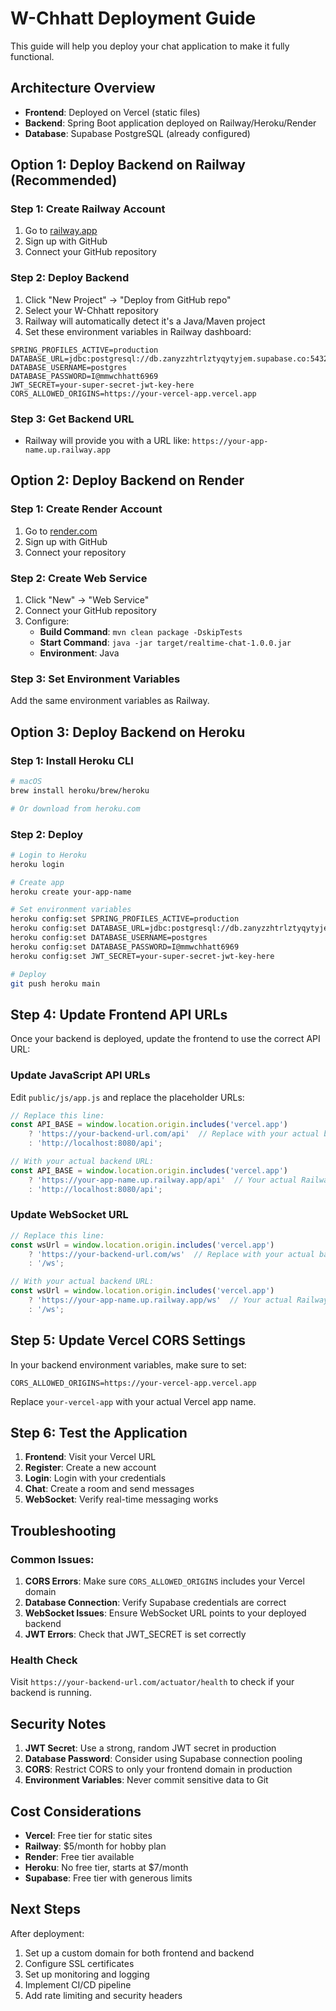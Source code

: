 # W-Chhatt Deployment Guide

This guide will help you deploy your chat application to make it fully functional.

## Architecture Overview

- **Frontend**: Deployed on Vercel (static files)
- **Backend**: Spring Boot application deployed on Railway/Heroku/Render
- **Database**: Supabase PostgreSQL (already configured)

## Option 1: Deploy Backend on Railway (Recommended)

### Step 1: Create Railway Account
1. Go to [railway.app](https://railway.app)
2. Sign up with GitHub
3. Connect your GitHub repository

### Step 2: Deploy Backend
1. Click "New Project" → "Deploy from GitHub repo"
2. Select your W-Chhatt repository
3. Railway will automatically detect it's a Java/Maven project
4. Set these environment variables in Railway dashboard:

```
SPRING_PROFILES_ACTIVE=production
DATABASE_URL=jdbc:postgresql://db.zanyzzhtrlztyqytyjem.supabase.co:5432/postgres
DATABASE_USERNAME=postgres
DATABASE_PASSWORD=I@mmwchhatt6969
JWT_SECRET=your-super-secret-jwt-key-here
CORS_ALLOWED_ORIGINS=https://your-vercel-app.vercel.app
```

### Step 3: Get Backend URL
- Railway will provide you with a URL like: `https://your-app-name.up.railway.app`

## Option 2: Deploy Backend on Render

### Step 1: Create Render Account
1. Go to [render.com](https://render.com)
2. Sign up with GitHub
3. Connect your repository

### Step 2: Create Web Service
1. Click "New" → "Web Service"
2. Connect your GitHub repository
3. Configure:
   - **Build Command**: `mvn clean package -DskipTests`
   - **Start Command**: `java -jar target/realtime-chat-1.0.0.jar`
   - **Environment**: Java

### Step 3: Set Environment Variables
Add the same environment variables as Railway.

## Option 3: Deploy Backend on Heroku

### Step 1: Install Heroku CLI
```bash
# macOS
brew install heroku/brew/heroku

# Or download from heroku.com
```

### Step 2: Deploy
```bash
# Login to Heroku
heroku login

# Create app
heroku create your-app-name

# Set environment variables
heroku config:set SPRING_PROFILES_ACTIVE=production
heroku config:set DATABASE_URL=jdbc:postgresql://db.zanyzzhtrlztyqytyjem.supabase.co:5432/postgres
heroku config:set DATABASE_USERNAME=postgres
heroku config:set DATABASE_PASSWORD=I@mmwchhatt6969
heroku config:set JWT_SECRET=your-super-secret-jwt-key-here

# Deploy
git push heroku main
```

## Step 4: Update Frontend API URLs

Once your backend is deployed, update the frontend to use the correct API URL:

### Update JavaScript API URLs
Edit `public/js/app.js` and replace the placeholder URLs:

```javascript
// Replace this line:
const API_BASE = window.location.origin.includes('vercel.app') 
    ? 'https://your-backend-url.com/api'  // Replace with your actual backend URL
    : 'http://localhost:8080/api';

// With your actual backend URL:
const API_BASE = window.location.origin.includes('vercel.app') 
    ? 'https://your-app-name.up.railway.app/api'  // Your actual Railway URL
    : 'http://localhost:8080/api';
```

### Update WebSocket URL
```javascript
// Replace this line:
const wsUrl = window.location.origin.includes('vercel.app') 
    ? 'https://your-backend-url.com/ws'  // Replace with your actual backend URL
    : '/ws';

// With your actual backend URL:
const wsUrl = window.location.origin.includes('vercel.app') 
    ? 'https://your-app-name.up.railway.app/ws'  // Your actual Railway URL
    : '/ws';
```

## Step 5: Update Vercel CORS Settings

In your backend environment variables, make sure to set:
```
CORS_ALLOWED_ORIGINS=https://your-vercel-app.vercel.app
```

Replace `your-vercel-app` with your actual Vercel app name.

## Step 6: Test the Application

1. **Frontend**: Visit your Vercel URL
2. **Register**: Create a new account
3. **Login**: Login with your credentials
4. **Chat**: Create a room and send messages
5. **WebSocket**: Verify real-time messaging works

## Troubleshooting

### Common Issues:

1. **CORS Errors**: Make sure `CORS_ALLOWED_ORIGINS` includes your Vercel domain
2. **Database Connection**: Verify Supabase credentials are correct
3. **WebSocket Issues**: Ensure WebSocket URL points to your deployed backend
4. **JWT Errors**: Check that JWT_SECRET is set correctly

### Health Check
Visit `https://your-backend-url.com/actuator/health` to check if your backend is running.

## Security Notes

1. **JWT Secret**: Use a strong, random JWT secret in production
2. **Database Password**: Consider using Supabase connection pooling
3. **CORS**: Restrict CORS to only your frontend domain in production
4. **Environment Variables**: Never commit sensitive data to Git

## Cost Considerations

- **Vercel**: Free tier for static sites
- **Railway**: $5/month for hobby plan
- **Render**: Free tier available
- **Heroku**: No free tier, starts at $7/month
- **Supabase**: Free tier with generous limits

## Next Steps

After deployment:
1. Set up a custom domain for both frontend and backend
2. Configure SSL certificates
3. Set up monitoring and logging
4. Implement CI/CD pipeline
5. Add rate limiting and security headers
